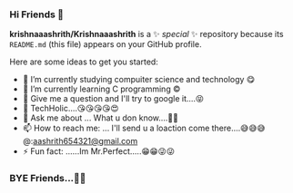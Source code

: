 ### Hi Friends 👋


**krishnaaashrith/Krishnaaashrith** is a ✨ _special_ ✨ repository because its `README.md` (this file) appears on your GitHub profile.

Here are some ideas to get you started:

- 🔭 I’m currently studying compuiter science and technology 😋
- 🌱 I’m currently learning C programming ©
- 👯 Give me a question and I'll try to google it....😝 
- 🤔 TechHolic....😘😘😘😘😍
- 💬 Ask me about ... What u don know....🥱🥱
- 📫 How to reach me: ... I'll send u a loaction come there....😅😅😅 @:aashrith654321@gmail.com
- ⚡ Fun fact: ......Im Mr.Perfect.....😁😁😜😜

### BYE Friends...👋👋
